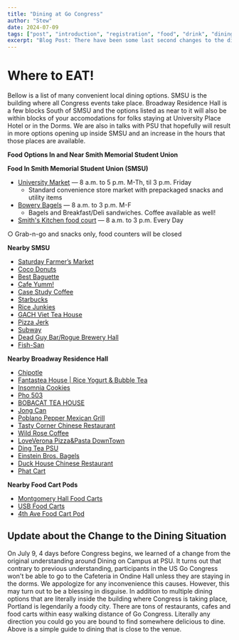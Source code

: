 ```yaml
---
title: "Dining at Go Congress"
author: "Stew"
date: 2024-07-09
tags: ["post", "introduction", "registration", "food", "drink", "dining"]
excerpt: "Blog Post: There have been some last second changes to the dining situation.  We have lost one option, but from its ashes rise a bunch of new dining options.  There are tons of places to eat within blocks of Go Congress, here's some of our recommendations!"
---
```


# Where to EAT!

Bellow is a list of many convenient local dining options.  SMSU is the building where all Congress events take place.  Broadway Residence Hall is a few blocks South of SMSU and the options listed as near to it will also be within blocks of your accomodations for folks staying at University Place Hotel or in the Dorms.  We are also in talks with PSU that hopefully will result in more options opening up inside SMSU and an increase in the hours that those places are available.

**Food Options In and Near Smith Memorial Student Union**

**Food In Smith Memorial Student Union (SMSU)**

- [University Market](https://www.pdx.edu/student-union/university-market-smith) — 8 a.m. to 5 p.m. M-Th, til 3 p.m. Friday
  - Standard convenience store market with prepackaged snacks and utility items
- [Bowery Bagels](https://www.bowerybagels.com/) — 8 a.m. to 3 p.m. M-F
  - Bagels and Breakfast/Deli sandwiches. Coffee available as well!
- [Smith's Kitchen food court](https://dineoncampus.com/psu) — 8 a.m. to 3 p.m. Every Day

○ Grab-n-go and snacks only, food counters will be closed

**Nearby SMSU**

- [Saturday Farmer’s Market](https://www.portlandfarmersmarket.org/psu/)
- [Coco Donuts](https://maps.app.goo.gl/ECh8sZbLuR1wc3pA7)
- [Best Baguette](https://maps.app.goo.gl/UWAkjfZwA2ZLGR71A)
- [Cafe Yumm!](https://maps.app.goo.gl/yQVtwCPpzdzjWewt6)
- [Case Study Coffee](https://maps.app.goo.gl/qTBFdKCimKhdPYPb7)
- [Starbucks](https://maps.app.goo.gl/yyeFKsgpSwiV1su48)
- [Rice Junkies](https://maps.app.goo.gl/tLNyLQbXhCxtasUw5)
- [GACH Viet Tea House](https://maps.app.goo.gl/J5z6acSiiog4KNU5A)
- [Pizza Jerk](https://maps.app.goo.gl/FnRRd3L7WQgxUbhR7)
- [Subway](https://maps.app.goo.gl/fU5YHymRuA7d55jh7)
- [Dead Guy Bar/Rogue Brewery Hall](https://maps.app.goo.gl/KnE39DCFdDryrGiBA)
- [Fish-San](https://maps.app.goo.gl/n68BSfHmtJsUpFwCA)

**Nearby Broadway Residence Hall**

- [Chipotle](https://maps.app.goo.gl/2EhtMmQxMdBEHRbu5)
- [Fantastea House | Rice Yogurt & Bubble Tea](https://maps.app.goo.gl/WdGZyx8M7Xhvepv58)
- [Insomnia Cookies](https://maps.app.goo.gl/ggELjKgTNaPpRXXY6)
- [Pho 503](https://maps.app.goo.gl/MMDjCqrYjaBuUNbi6)
- [BOBACAT TEA HOUSE](https://maps.app.goo.gl/pg1bPhyv1LubU33RA)
- [Jong Can](https://maps.app.goo.gl/o1Pqq73nZfVcpNds7)
- [Poblano Pepper Mexican Grill](https://maps.app.goo.gl/F6NJtmkfDeYQpaoV7)
- [Tasty Corner Chinese Restaurant](https://maps.app.goo.gl/Nbg9nywcUfZ65enh7)
- [Wild Rose Coffee](https://maps.app.goo.gl/NM3oFJrhevfS64387)
- [LoveVerona Pizza&Pasta DownTown](https://maps.app.goo.gl/pCW68CxZF3SWiqFa9)
- [Ding Tea PSU](https://maps.app.goo.gl/AgVqrzGKdGVBTcZ87)
- [Einstein Bros. Bagels](https://maps.app.goo.gl/aKG939aZwBxvKJHE9)
- [Duck House Chinese Restaurant](https://maps.app.goo.gl/39kcRtCJ89jRiRQr5)
- [Phat Cart](https://maps.app.goo.gl/yMpwYHF7fybRxKid8)

**Nearby Food Cart Pods**

- [Montgomery Hall Food Carts](https://maps.app.goo.gl/Wy9pVyQNoLHjaHAU7)
- [USB Food Carts](https://maps.app.goo.gl/b4K5iH8VHCM4gopa9)
- [4th Ave Food Cart Pod](https://maps.app.goo.gl/JBcFXauPWSWCw2QAA)


## Update about the Change to the Dining Situation 

On July 9, 4 days before Congress begins, we learned of a change from the original understanding around Dining on Campus at PSU.  It turns out that contrary to previous understanding, participants in the US Go Congress won't be able to go to the Cafeteria in Ondine Hall unless they are staying in the dorms.  We appologize for any inconvenience this causes.  However, this may turn out to be a blessing in disguise.  In addition to multiple dining options that are literally inside the building where Congress is taking place, Portland is legendarily a foody city.  There are tons of restaurants, cafes and food carts within easy walking distance of Go Congress.  Literally any direction you could go you are bound to find somewhere delicious to dine.  Above is a simple guide to dining that is close to the venue.
